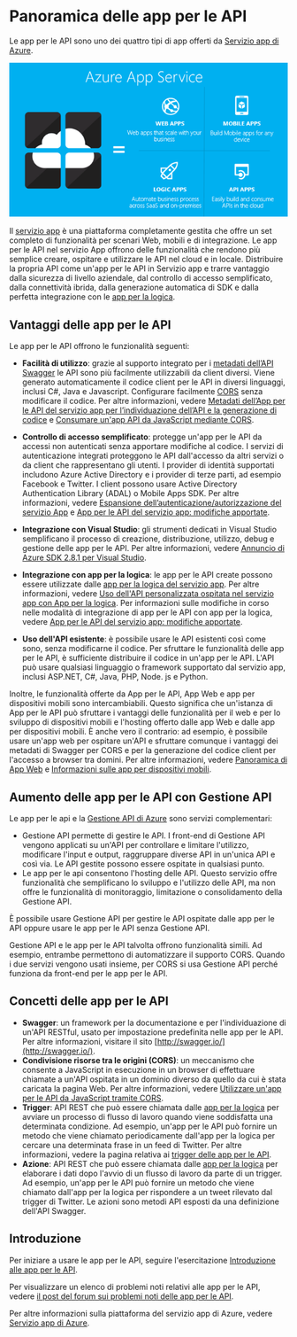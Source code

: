 <properties 
	pageTitle="Panoramica delle app per le API" 
	description="Informazioni sui motivi per i quali il servizio app di Azure è la piattaforma migliore per lo sviluppo, la pubblicazione e l'hosting di API RESTful." 
	services="app-service\api" 
	documentationCenter=".net" 
	authors="tdykstra" 
	manager="wpickett" 
	editor=""/>

<tags 
	ms.service="app-service-api" 
	ms.workload="web" 
	ms.tgt_pltfrm="na" 
	ms.devlang="na" 
	ms.topic="article" 
	ms.date="01/08/2016" 
	ms.author="tdykstra"/>

# Panoramica delle app per le API

Le app per le API sono uno dei quattro tipi di app offerti da [Servizio app di Azure](../app-service/app-service-value-prop-what-is.md).

![](./media/app-service-api-apps-why-best-platform/appservicesuite.png)

Il [servizio app](../app-service/app-service-value-prop-what-is.md) è una piattaforma completamente gestita che offre un set completo di funzionalità per scenari Web, mobili e di integrazione. Le app per le API nel servizio App offrono delle funzionalità che rendono più semplice creare, ospitare e utilizzare le API nel cloud e in locale. Distribuire la propria API come un'app per le API in Servizio app e trarre vantaggio dalla sicurezza di livello aziendale, dal controllo di accesso semplificato, dalla connettività ibrida, dalla generazione automatica di SDK e dalla perfetta integrazione con le [app per la logica](../app-service-logic/app-service-logic-what-are-logic-apps.md).

## Vantaggi delle app per le API

Le app per le API offrono le funzionalità seguenti:

- **Facilità di utilizzo**: grazie al supporto integrato per i [metadati dell’API Swagger](#concepts) le API sono più facilmente utilizzabili da client diversi. Viene generato automaticamente il codice client per le API in diversi linguaggi, inclusi C#, Java e Javascript. Configurare facilmente [CORS](#concepts) senza modificare il codice. Per altre informazioni, vedere [Metadati dell’App per le API del servizio app per l’individuazione dell’API e la generazione di codice](app-service-api-metadata.md) e [Consumare un'app API da JavaScript mediante CORS](app-service-api-cors-consume-javascript.md). 

- **Controllo di accesso semplificato**: protegge un'app per le API da accessi non autenticati senza apportare modifiche al codice. I servizi di autenticazione integrati proteggono le API dall'accesso da altri servizi o da client che rappresentano gli utenti. I provider di identità supportati includono Azure Active Directory e i provider di terze parti, ad esempio Facebook e Twitter. I client possono usare Active Directory Authentication Library (ADAL) o Mobile Apps SDK. Per altre informazioni, vedere [Espansione dell’autenticazione/autorizzazione del servizio App](/blog/announcing-app-service-authentication-authorization/) e [App per le API del servizio app: modifiche apportate](app-service-api-whats-changed.md).

- **Integrazione con Visual Studio**: gli strumenti dedicati in Visual Studio semplificano il processo di creazione, distribuzione, utilizzo, debug e gestione delle app per le API. Per altre informazioni, vedere [Annuncio di Azure SDK 2.8.1 per Visual Studio](/blog/announcing-azure-sdk-2-8-1-for-net/).

- **Integrazione con app per la logica**: le app per le API create possono essere utilizzate dalle [app per la logica del servizio app](../app-service-logic/app-service-logic-what-are-logic-apps.md). Per altre informazioni, vedere [Uso dell'API personalizzata ospitata nel servizio app con App per la logica](../app-service-logic/app-service-logic-custom-hosted-api.md). Per informazioni sulle modifiche in corso nelle modalità di integrazione di app per le API con app per la logica, vedere [App per le API del servizio app: modifiche apportate](app-service-api-whats-changed.md).

- **Uso dell'API esistente**: è possibile usare le API esistenti così come sono, senza modificarne il codice. Per sfruttare le funzionalità delle app per le API, è sufficiente distribuire il codice in un'app per le API. L'API può usare qualsiasi linguaggio o framework supportato dal servizio app, inclusi ASP.NET, C#, Java, PHP, Node. js e Python.

Inoltre, le funzionalità offerte da App per le API, App Web e app per dispositivi mobili sono intercambiabili. Questo significa che un'istanza di App per le API può sfruttare i vantaggi delle funzionalità per il web e per lo sviluppo di dispositivi mobili e l'hosting offerto dalle app Web e dalle app per dispositivi mobili. È anche vero il contrario: ad esempio, è possibile usare un'app web per ospitare un'API e sfruttare comunque i vantaggi dei metadati di Swagger per CORS e per la generazione del codice client per l'accesso a browser tra domini. Per altre informazioni, vedere [Panoramica di App Web](../app-service-web/app-service-web-overview.md) e [Informazioni sulle app per dispositivi mobili](../app-service-mobile/app-service-mobile-value-prop.md).

## Aumento delle app per le API con Gestione API 

Le app per le api e la [Gestione API di Azure](../api-management/api-management-key-concepts.md) sono servizi complementari:

* Gestione API permette di gestire le API. I front-end di Gestione API vengono applicati su un'API per controllare e limitare l'utilizzo, modificare l'input e output, raggruppare diverse API in un'unica API e così via. Le API gestite possono essere ospitate in qualsiasi punto.
* Le app per le api consentono l'hosting delle API. Questo servizio offre funzionalità che semplificano lo sviluppo e l'utilizzo delle API, ma non offre le funzionalità di monitoraggio, limitazione o consolidamento della Gestione API. 

È possibile usare Gestione API per gestire le API ospitate dalle app per le API oppure usare le app per le API senza Gestione API.

Gestione API e le app per le API talvolta offrono funzionalità simili. Ad esempio, entrambe permettono di automatizzare il supporto CORS. Quando i due servizi vengono usati insieme, per CORS si usa Gestione API perché funziona da front-end per le app per le API.

## Concetti delle app per le API <a id="concepts"></a>

- **Swagger**: un framework per la documentazione e per l'individuazione di un'API RESTful, usato per impostazione predefinita nelle app per le API. Per altre informazioni, visitare il sito [http://swagger.io/](http://swagger.io/).
- **Condivisione risorse tra le origini (CORS)**: un meccanismo che consente a JavaScript in esecuzione in un browser di effettuare chiamate a un'API ospitata in un dominio diverso da quello da cui è stata caricata la pagina Web. Per altre informazioni, vedere [Utilizzare un'app per le API da JavaScript tramite CORS](app-service-api-cors-consume-javascript.md). 
- **Trigger**: API REST che può essere chiamata dalle [app per la logica](../app-service-logic/app-service-logic-what-are-logic-apps.md) per avviare un processo di flusso di lavoro quando viene soddisfatta una determinata condizione. Ad esempio, un'app per le API può fornire un metodo che viene chiamato periodicamente dall'app per la logica per cercare una determinata frase in un feed di Twitter. Per altre informazioni, vedere la pagina relativa ai [trigger delle app per le API](app-service-api-dotnet-triggers.md).
- **Azione**: API REST che può essere chiamata dalle [app per la logica](../app-service-logic/app-service-logic-what-are-logic-apps.md) per elaborare i dati dopo l'avvio di un flusso di lavoro da parte di un trigger. Ad esempio, un'app per le API può fornire un metodo che viene chiamato dall'app per la logica per rispondere a un tweet rilevato dal trigger di Twitter. Le azioni sono metodi API esposti da una definizione dell'API Swagger.

## Introduzione

Per iniziare a usare le app per le API, seguire l'esercitazione [Introduzione alle app per le API](app-service-api-dotnet-get-started.md).

Per visualizzare un elenco di problemi noti relativi alle app per le API, vedere [il post del forum sui problemi noti delle app per le API](https://social.msdn.microsoft.com/Forums/it-IT/7f8b42f2-ac0d-48b8-a35e-3b4934e1c25e/api-app-known-issues?forum=AzureAPIApps).

Per altre informazioni sulla piattaforma del servizio app di Azure, vedere [Servizio app di Azure](../app-service/app-service-value-prop-what-is.md).

<!---HONumber=AcomDC_0309_2016-->